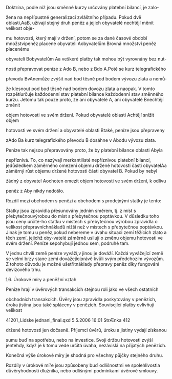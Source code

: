 
Doktrína, podle níž jsou směnné kurzy určovány platební bilancí, je zalo-

žena na nepřípustné generalizaci zvláštního případu. Pokud dvě oblasti,AaB, užívají stejný druh peněz a jejich obyvatelé nechtějí měnit velikost obje-

mu hotovosti, který mají v držení, potom se za dané časové období množstvípeněz placené obyvateli Aobyvatelům Brovná množství peněz placenému

obyvateli Bobyvatelům Aa veškeré platby tak mohou být vyrovnány bez nut-

nosti přepravovat peníze z Ado B, nebo z Bdo A.Poté se kurz telegrafického

převodu BvAnemůže zvýšit nad bod těsně pod bodem vývozu zlata a nemů-

že klesnout pod bod těsně nad bodem dovozu zlata a naopak. V tomto rozpětíurčuje každodenní stav platební bilance každodenní stav směnného kurzu. Jetomu tak pouze proto, že ani obyvatelé A, ani obyvatelé Bnechtějí změnit

objem hotovosti ve svém držení. Pokud obyvatelé oblasti Achtějí snížit objem

hotovosti ve svém držení a obyvatelé oblasti Btaké, peníze jsou přepraveny

zAdo Ba kurz telegrafického převodu B dosáhne v Abodu vývozu zlata.

Peníze tak nejsou přepravovány proto, že by platební bilance oblasti Abyla

nepříznivá. To, co nazývají merkantilisté nepříznivou platební bilancí, jedůsledkem záměrného omezení objemu držené hotovosti části obyvatelAa záměrný růst objemu držené hotovosti části obyvatel B. Pokud by nebyl

žádný z obyvatel Aochoten omezit objem hotovosti ve svém držení, k odlivu

peněz z Aby nikdy nedošlo.

Rozdíl mezi obchodem s penězi a obchodem s prodejnými statky je tento:

Statky jsou zpravidla přesunovány jedním směrem, tj. z míst s přebytečnouvýrobou do míst s přebytečnou poptávkou. V důsledku toho jsou ceny určité-ho statku v místech s přebytečnou výrobou zpravidla o velikost přepravníchnákladů nižší než v místech s přebytečnou poptávkou. Jinak je tomu u peněz,pokud nebereme v úvahu situaci zemí těžících zlato a těch zemí, jejichž oby-vatelé záměrně usilují o změnu objemu hotovosti ve svém držení. Peníze sepohybují jednou sem, podruhé tam.

V jednu chvíli země peníze vyváží,v jinou je dováží. Každá vyvážející země se velmi brzy stane zemí dovážejícíprávě kvůli svým předchozím vývozům. Z tohoto důvodu je možné ušetřitnáklady přepravy peněz díky fungování devizového trhu.

16. Úrokové míry a peněžní vztah

Peníze hrají v úvěrových transakcích stejnou roli jako ve všech ostatních

obchodních transakcích. Úvěry jsou zpravidla poskytovány v penězích, úroka jistina jsou také spláceny v penězích. Související platby ovlivňují velikost

41201_Lidske jednani_final.qxd 5.5.2006 16:01 StrÆnka 412

držené hotovosti jen dočasně. Příjemci úvěrů, úroku a jistiny vydají získanou

sumu buď na spotřebu, nebo na investice. Svoji držbu hotovosti zvýší jentehdy, když je k tomu vede určitá úvaha, nezávislá na přijatých penězích.

Konečná výše úrokové míry je shodná pro všechny půjčky stejného druhu.

Rozdíly v úrokové míře jsou způsobeny buď odlišnostmi ve spolehlivostia důvěryhodnosti dlužníka, nebo odlišnými podmínkami úvěrové smlouvy.
